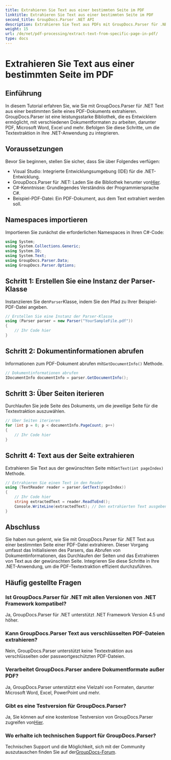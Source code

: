 ```yaml
---
title: Extrahieren Sie Text aus einer bestimmten Seite im PDF
linktitle: Extrahieren Sie Text aus einer bestimmten Seite im PDF
second_title: GroupDocs.Parser .NET API
description: Extrahieren Sie Text aus PDFs mit GroupDocs.Parser für .NET. Rufen Sie mit dieser leistungsstarken Bibliothek mühelos bestimmte Seiteninhalte ab.
weight: 15
url: /de/net/pdf-processing/extract-text-from-specific-page-in-pdf/
type: docs
---
```

# Extrahieren Sie Text aus einer bestimmten Seite im PDF

## Einführung
In diesem Tutorial erfahren Sie, wie Sie mit GroupDocs.Parser für .NET Text aus einer bestimmten Seite eines PDF-Dokuments extrahieren. GroupDocs.Parser ist eine leistungsstarke Bibliothek, die es Entwicklern ermöglicht, mit verschiedenen Dokumentformaten zu arbeiten, darunter PDF, Microsoft Word, Excel und mehr. Befolgen Sie diese Schritte, um die Textextraktion in Ihre .NET-Anwendung zu integrieren.
## Voraussetzungen
Bevor Sie beginnen, stellen Sie sicher, dass Sie über Folgendes verfügen:
- Visual Studio: Integrierte Entwicklungsumgebung (IDE) für die .NET-Entwicklung.
-  GroupDocs.Parser für .NET: Laden Sie die Bibliothek herunter von[Hier](https://releases.groupdocs.com/parser/net/).
- C#-Kenntnisse: Grundlegendes Verständnis der Programmiersprache C#.
- Beispiel-PDF-Datei: Ein PDF-Dokument, aus dem Text extrahiert werden soll.

## Namespaces importieren
Importieren Sie zunächst die erforderlichen Namespaces in Ihren C#-Code:
```csharp
using System;
using System.Collections.Generic;
using System.IO;
using System.Text;
using GroupDocs.Parser.Data;
using GroupDocs.Parser.Options;
```
## Schritt 1: Erstellen Sie eine Instanz der Parser-Klasse
 Instanziieren Sie den`Parser`Klasse, indem Sie den Pfad zu Ihrer Beispiel-PDF-Datei angeben.
```csharp
// Erstellen Sie eine Instanz der Parser-Klasse
using (Parser parser = new Parser("YourSampleFile.pdf"))
{
    // Ihr Code hier
}
```
## Schritt 2: Dokumentinformationen abrufen
 Informationen zum PDF-Dokument abrufen mit`GetDocumentInfo()` Methode.
```csharp
// Dokumentinformationen abrufen
IDocumentInfo documentInfo = parser.GetDocumentInfo();
```
## Schritt 3: Über Seiten iterieren
Durchlaufen Sie jede Seite des Dokuments, um die jeweilige Seite für die Textextraktion auszuwählen.
```csharp
// Über Seiten iterieren
for (int p = 0; p < documentInfo.PageCount; p++)
{
    // Ihr Code hier
}
```
## Schritt 4: Text aus der Seite extrahieren
 Extrahieren Sie Text aus der gewünschten Seite mit`GetText(int pageIndex)` Methode.
```csharp
// Extrahieren Sie einen Text in den Reader
using (TextReader reader = parser.GetText(pageIndex))
{
    // Ihr Code hier
    string extractedText = reader.ReadToEnd();
    Console.WriteLine(extractedText); // Den extrahierten Text ausgeben
}
```

## Abschluss
Sie haben nun gelernt, wie Sie mit GroupDocs.Parser für .NET Text aus einer bestimmten Seite einer PDF-Datei extrahieren. Dieser Vorgang umfasst das Initialisieren des Parsers, das Abrufen von Dokumentinformationen, das Durchlaufen der Seiten und das Extrahieren von Text aus der gewünschten Seite. Integrieren Sie diese Schritte in Ihre .NET-Anwendung, um die PDF-Textextraktion effizient durchzuführen.

## Häufig gestellte Fragen
### Ist GroupDocs.Parser für .NET mit allen Versionen von .NET Framework kompatibel?
Ja, GroupDocs.Parser für .NET unterstützt .NET Framework Version 4.5 und höher.
### Kann GroupDocs.Parser Text aus verschlüsselten PDF-Dateien extrahieren?
Nein, GroupDocs.Parser unterstützt keine Textextraktion aus verschlüsselten oder passwortgeschützten PDF-Dateien.
### Verarbeitet GroupDocs.Parser andere Dokumentformate außer PDF?
Ja, GroupDocs.Parser unterstützt eine Vielzahl von Formaten, darunter Microsoft Word, Excel, PowerPoint und mehr.
### Gibt es eine Testversion für GroupDocs.Parser?
 Ja, Sie können auf eine kostenlose Testversion von GroupDocs.Parser zugreifen von[Hier](https://releases.groupdocs.com/).
### Wo erhalte ich technischen Support für GroupDocs.Parser?
 Technischen Support und die Möglichkeit, sich mit der Community auszutauschen finden Sie auf der[GroupDocs-Forum](https://forum.groupdocs.com/c/parser/17).